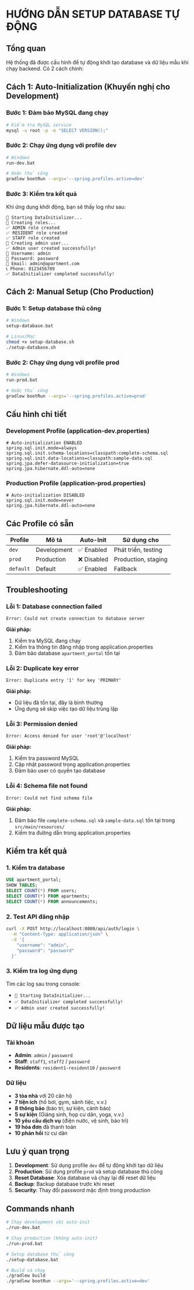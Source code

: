 # HƯỚNG DẪN SETUP DATABASE TỰ ĐỘNG

## Tổng quan

Hệ thống đã được cấu hình để tự động khởi tạo database và dữ liệu mẫu khi chạy backend. Có 2 cách chính:

## Cách 1: Auto-Initialization (Khuyến nghị cho Development)

### Bước 1: Đảm bảo MySQL đang chạy
```bash
# Kiểm tra MySQL service
mysql -u root -p -e "SELECT VERSION();"
```

### Bước 2: Chạy ứng dụng với profile dev
```bash
# Windows
run-dev.bat

# Hoặc thủ công
gradlew bootRun --args='--spring.profiles.active=dev'
```

### Bước 3: Kiểm tra kết quả
Khi ứng dụng khởi động, bạn sẽ thấy log như sau:
```
🚀 Starting DataInitializer...
👥 Creating roles...
✅ ADMIN role created
✅ RESIDENT role created
✅ STAFF role created
👤 Creating admin user...
✅ Admin user created successfully!
📱 Username: admin
🔑 Password: password
📧 Email: admin@apartment.com
📞 Phone: 0123456789
✅ DataInitializer completed successfully!
```

## Cách 2: Manual Setup (Cho Production)

### Bước 1: Setup database thủ công
```bash
# Windows
setup-database.bat

# Linux/Mac
chmod +x setup-database.sh
./setup-database.sh
```

### Bước 2: Chạy ứng dụng với profile prod
```bash
# Windows
run-prod.bat

# Hoặc thủ công
gradlew bootRun --args='--spring.profiles.active=prod'
```

## Cấu hình chi tiết

### Development Profile (application-dev.properties)
```properties
# Auto-initialization ENABLED
spring.sql.init.mode=always
spring.sql.init.schema-locations=classpath:complete-schema.sql
spring.sql.init.data-locations=classpath:sample-data.sql
spring.jpa.defer-datasource-initialization=true
spring.jpa.hibernate.ddl-auto=none
```

### Production Profile (application-prod.properties)
```properties
# Auto-initialization DISABLED
spring.sql.init.mode=never
spring.jpa.hibernate.ddl-auto=none
```

## Các Profile có sẵn

| Profile | Mô tả | Auto-Init | Sử dụng cho |
|---------|-------|-----------|-------------|
| `dev` | Development | ✅ Enabled | Phát triển, testing |
| `prod` | Production | ❌ Disabled | Production, staging |
| `default` | Default | ✅ Enabled | Fallback |

## Troubleshooting

### Lỗi 1: Database connection failed
```
Error: Could not create connection to database server
```
**Giải pháp:**
1. Kiểm tra MySQL đang chạy
2. Kiểm tra thông tin đăng nhập trong application.properties
3. Đảm bảo database `apartment_portal` tồn tại

### Lỗi 2: Duplicate key error
```
Error: Duplicate entry '1' for key 'PRIMARY'
```
**Giải pháp:**
- Dữ liệu đã tồn tại, đây là bình thường
- Ứng dụng sẽ skip việc tạo dữ liệu trùng lặp

### Lỗi 3: Permission denied
```
Error: Access denied for user 'root'@'localhost'
```
**Giải pháp:**
1. Kiểm tra password MySQL
2. Cập nhật password trong application.properties
3. Đảm bảo user có quyền tạo database

### Lỗi 4: Schema file not found
```
Error: Could not find schema file
```
**Giải pháp:**
1. Đảm bảo file `complete-schema.sql` và `sample-data.sql` tồn tại trong `src/main/resources/`
2. Kiểm tra đường dẫn trong application.properties

## Kiểm tra kết quả

### 1. Kiểm tra database
```sql
USE apartment_portal;
SHOW TABLES;
SELECT COUNT(*) FROM users;
SELECT COUNT(*) FROM apartments;
SELECT COUNT(*) FROM announcements;
```

### 2. Test API đăng nhập
```bash
curl -X POST http://localhost:8080/api/auth/login \
  -H "Content-Type: application/json" \
  -d '{
    "username": "admin",
    "password": "password"
  }'
```

### 3. Kiểm tra log ứng dụng
Tìm các log sau trong console:
- `🚀 Starting DataInitializer...`
- `✅ DataInitializer completed successfully!`
- `✅ Admin user created successfully!`

## Dữ liệu mẫu được tạo

### Tài khoản
- **Admin**: `admin` / `password`
- **Staff**: `staff1`, `staff2` / `password`
- **Residents**: `resident1-resident10` / `password`

### Dữ liệu
- **3 tòa nhà** với 20 căn hộ
- **7 tiện ích** (hồ bơi, gym, sảnh tiệc, v.v.)
- **8 thông báo** (bảo trì, sự kiện, cảnh báo)
- **5 sự kiện** (Giáng sinh, họp cư dân, yoga, v.v.)
- **10 yêu cầu dịch vụ** (điện nước, vệ sinh, bảo trì)
- **19 hóa đơn** đã thanh toán
- **10 phản hồi** từ cư dân

## Lưu ý quan trọng

1. **Development**: Sử dụng profile `dev` để tự động khởi tạo dữ liệu
2. **Production**: Sử dụng profile `prod` và setup database thủ công
3. **Reset Database**: Xóa database và chạy lại để reset dữ liệu
4. **Backup**: Backup database trước khi reset
5. **Security**: Thay đổi password mặc định trong production

## Commands nhanh

```bash
# Chạy development với auto-init
./run-dev.bat

# Chạy production (không auto-init)
./run-prod.bat

# Setup database thủ công
./setup-database.bat

# Build và chạy
./gradlew build
./gradlew bootRun --args='--spring.profiles.active=dev'
``` 
